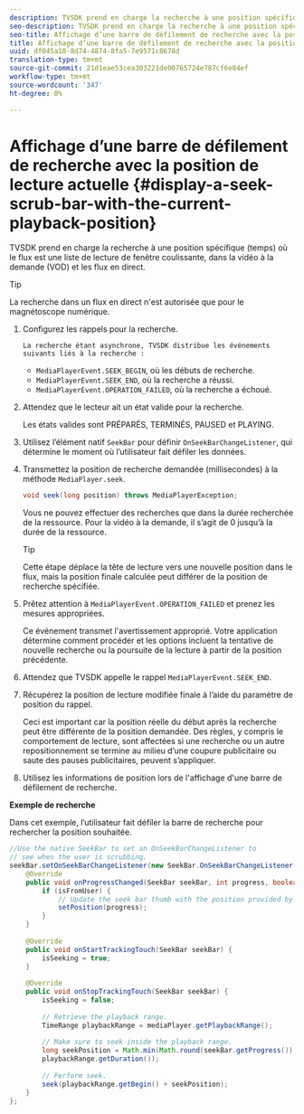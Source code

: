 ```yaml
---
description: TVSDK prend en charge la recherche à une position spécifique (temps) où le flux est une liste de lecture de fenêtre coulissante, dans la vidéo à la demande (VOD) et les flux en direct.
seo-description: TVSDK prend en charge la recherche à une position spécifique (temps) où le flux est une liste de lecture de fenêtre coulissante, dans la vidéo à la demande (VOD) et les flux en direct.
seo-title: Affichage d’une barre de défilement de recherche avec la position de lecture actuelle
title: Affichage d’une barre de défilement de recherche avec la position de lecture actuelle
uuid: df045a10-8d74-4874-8fa5-7e9571c8678d
translation-type: tm+mt
source-git-commit: 21d1eae53cea303221de00765724e787cf6e84ef
workflow-type: tm+mt
source-wordcount: '347'
ht-degree: 0%

---
```



# Affichage d’une barre de défilement de recherche avec la position de lecture actuelle {#display-a-seek-scrub-bar-with-the-current-playback-position}

TVSDK prend en charge la recherche à une position spécifique (temps) où le flux est une liste de lecture de fenêtre coulissante, dans la vidéo à la demande (VOD) et les flux en direct.

>[!TIP]
>
>La recherche dans un flux en direct n&#39;est autorisée que pour le magnétoscope numérique.

1. Configurez les rappels pour la recherche.

       La recherche étant asynchrone, TVSDK distribue les événements suivants liés à la recherche :
   
   * `MediaPlayerEvent.SEEK_BEGIN`, où les débuts de recherche.
   * `MediaPlayerEvent.SEEK_END`, où la recherche a réussi.
   * `MediaPlayerEvent.OPERATION_FAILED`, où la recherche a échoué.

1. Attendez que le lecteur ait un état valide pour la recherche.

   Les états valides sont PRÉPARÉS, TERMINÉS, PAUSED et PLAYING.
1. Utilisez l’élément natif `SeekBar` pour définir `OnSeekBarChangeListener`, qui détermine le moment où l’utilisateur fait défiler les données.
1. Transmettez la position de recherche demandée (millisecondes) à la méthode `MediaPlayer.seek`.

   ```java
   void seek(long position) throws MediaPlayerException;
   ```

   Vous ne pouvez effectuer des recherches que dans la durée recherchée de la ressource. Pour la vidéo à la demande, il s’agit de 0 jusqu’à la durée de la ressource.

   >[!TIP]
   >
   >Cette étape déplace la tête de lecture vers une nouvelle position dans le flux, mais la position finale calculée peut différer de la position de recherche spécifiée.

1. Prêtez attention à `MediaPlayerEvent.OPERATION_FAILED` et prenez les mesures appropriées.

   Ce événement transmet l&#39;avertissement approprié. Votre application détermine comment procéder et les options incluent la tentative de nouvelle recherche ou la poursuite de la lecture à partir de la position précédente.

1. Attendez que TVSDK appelle le rappel `MediaPlayerEvent.SEEK_END`.
1. Récupérez la position de lecture modifiée finale à l’aide du paramètre de position du rappel.

   Ceci est important car la position réelle du début après la recherche peut être différente de la position demandée. Des règles, y compris le comportement de lecture, sont affectées si une recherche ou un autre repositionnement se termine au milieu d’une coupure publicitaire ou saute des pauses publicitaires, peuvent s’appliquer.

1. Utilisez les informations de position lors de l&#39;affichage d&#39;une barre de défilement de recherche.

<!--<a id="example_EEB73818260C43C8B5AE12BA68548AB7"></a>-->

**Exemple de recherche**

Dans cet exemple, l’utilisateur fait défiler la barre de recherche pour rechercher la position souhaitée.

```java
//Use the native SeekBar to set an OnSeekBarChangeListener to 
// see when the user is scrubbing. 
seekBar.setOnSeekBarChangeListener(new SeekBar.OnSeekBarChangeListener() { 
    @Override 
    public void onProgressChanged(SeekBar seekBar, int progress, boolean isFromUser) { 
        if (isFromUser) { 
            // Update the seek bar thumb with the position provided by the user. 
            setPosition(progress); 
        } 
    } 
 
    @Override 
    public void onStartTrackingTouch(SeekBar seekBar) { 
        isSeeking = true; 
    } 
 
    @Override 
    public void onStopTrackingTouch(SeekBar seekBar) { 
        isSeeking = false; 
 
        // Retrieve the playback range. 
        TimeRange playbackRange = mediaPlayer.getPlaybackRange(); 
 
        // Make sure to seek inside the playback range. 
        long seekPosition = Math.min(Math.round(seekBar.getProgress()), 
        playbackRange.getDuration()); 
     
        // Perform seek. 
        seek(playbackRange.getBegin() + seekPosition); 
    } 
}; 
```

